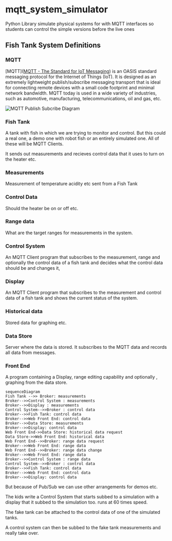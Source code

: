 # mqtt_system_simulator
Python Library simulate physical systems for with MQTT interfaces so students can control the simple versions before the live ones

## Fish Tank System Definitions

### MQTT
[MQTT]([MQTT - The Standard for IoT Messaging](https://mqtt.org/)) is an OASIS standard messaging protocol for the Internet of Things (IoT). It is designed as an extremely lightweight publish/subscribe messaging transport that is ideal for connecting remote devices with a small code footprint and minimal network bandwidth. MQTT today is used in a wide variety of industries, such as automotive, manufacturing, telecommunications, oil and gas, etc.

![MQTT Publish Subcribe Diagram](https://mqtt.org/assets/img/mqtt-publish-subscribe.png)
### Fish Tank
A tank with fish in which we are trying to monitor and control. But this could a real one, a demo one with robot fish or an entirely simulated one. All of these will be MQTT Clients. 

It sends out measurements and recieves control data that it uses to turn on the heater etc.
### Measurements
Measurement of temperature acidity etc sent from a Fish Tank
### Control Data
Should the heater be on or off etc.
### Range data
What are the target ranges for measurements in the system.
### Control System 
An MQTT Client program that subscribes to the measurement, range and optionally the control data of a fish tank and decides what the control data should be and changes it,
### Display 
An MQTT Client program that subscribes to the measurement and control data of a fish tank and shows the current status of the system.
### Historical data
Stored data for graphing etc.
### Data Store
Server where the data is stored. It subscribes to the MQTT data and records all data from messages.
### Front End
A program containing a Display, range editing capability and optionally , graphing from the data store.



```mermaid
sequenceDiagram
Fish Tank -->> Broker: measurements
Broker-->>Control System : measurements
Broker-->>Display : measurements
Control System-->>Broker : control data
Broker-->>Fish Tank: control data
Broker-->>Web Front End: control data
Broker-->>Data Store: measurements
Broker-->>Display: control data
Web Front End->>Data Store: historical data request
Data Store->>Web Front End: historical data
Web Front End-->>Broker: range data request
Broker-->>Web Front End: range data
Web Front End-->>Broker: range data change
Broker-->>Web Front End: range data
Broker-->>Control System : range data
Control System-->>Broker : control data
Broker-->>Fish Tank: control data
Broker-->>Web Front End: control data
Broker-->>Display: control data
```

But because of Pub/Sub we can use other arrangements for demos etc.

The kids write a Control System that starts subbed to a simulation with a display that it subbed to the simulation too. runs at 60  times speed. 

The fake tank can be attached to the control data of one of the simulated tanks.

A control system can then be subbed to the fake tank measurements and really take over.


